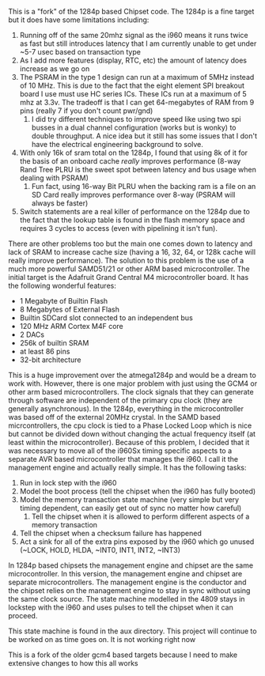 This is a "fork" of the 1284p based Chipset code. The 1284p is a fine target but it does have some limitations including:
1) Running off of the same 20mhz signal as the i960 means it runs twice as fast but still introduces latency that I am currently unable to get under ~5-7 usec based on transaction type
2) As I add more features (display, RTC, etc) the amount of latency does increase as we go on
3) The PSRAM in the type 1 design can run at a maximum of 5MHz instead of 10 MHz. This is due to the fact that the eight element SPI breakout board I use must use HC series ICs. These ICs run at a maximum of 5 mhz at 3.3v. The tradeoff is that I can get 64-megabytes of RAM from 9 pins (really 7 if you don't count pwr/gnd)
   1) I did try different techniques to improve speed like using two spi busses in a dual channel configuration (works but is wonky) to double throughput. A nice idea but it still has some issues that I don't have the electrical engineering background to solve.
4) With only 16k of sram total on the 1284p, I found that using 8k of it for the basis of an onboard cache _really_ improves performance (8-way Rand Tree PLRU is the sweet spot between latency and bus usage when dealing with PSRAM)
   1) Fun fact, using 16-way Bit PLRU when the backing ram is a file on an SD Card really improves performance over 8-way (PSRAM will always be faster)
5) Switch statements are a real killer of performance on the 1284p due to the fact that the lookup table is found in the flash memory space and requires 3 cycles to access (even with pipelining it isn't fun).
    
There are other problems too but the main one comes down to latency and lack of SRAM to increase cache size (having a 16, 32, 64, or 128k cache will really improve performance).
The solution to this problem is the use of a much more powerful SAMD51/21 or other ARM based microcontroller. The initial target is the Adafruit Grand Central M4 microcontroller board. It has the following wonderful features:

- 1 Megabyte of Builtin Flash
- 8 Megabytes of External Flash 
- Builtin SDCard slot connected to an independent bus
- 120 MHz ARM Cortex M4F core
- 2 DACs
- 256k of builtin SRAM
- at least 86 pins
- 32-bit architecture

This is a huge improvement over the atmega1284p and would be a dream to work with. However, there is one major problem with
just using the GCM4 or other arm based microcontrollers. The clock signals that they can generate through software are 
independent of the primary cpu clock (they are generally asynchronous). In the 1284p, everything in the microcontroller was
based off of the external 20MHz crystal. In the SAMD based micrcontrollers, the cpu clock is tied to a Phase Locked Loop which 
is nice but cannot be divided down without changing the actual frequency itself (at least within the microcontroller). Because of this 
problem, I decided that it was necessary to move all of the i960Sx timing specific aspects to a separate AVR based microcontroller
that manages the i960. I call it the management engine and actually really simple. It has the following tasks:

1. Run in lock step with the i960
2. Model the boot process (tell the chipset when the i960 has fully booted)
3. Model the memory transaction state machine (very simple but very timing dependent, can easily get out of sync no matter how careful)
   1. Tell the chipset when it is allowed to perform different aspects of a memory transaction
4. Tell the chipset when a checksum failure has happened
5. Act a sink for all of the extra pins exposed by the i960 which go unused (~LOCK, HOLD, HLDA, ~INT0, INT1, INT2, ~INT3)

In 1284p based chipsets the management engine and chipset are the same microcontroller. In this version, the management engine
and chipset are separate microcontrollers. The management engine is the conductor and the chipset relies on the management engine to
stay in sync without using the same clock source. The state machine modelled in the 4809 stays in lockstep with the i960 and uses pulses
to tell the chipset when it can proceed.

This state machine is found in the aux directory. This project will continue to be worked on as time goes on. It is not working right now

This is a fork of the older gcm4 based targets because I need to make extensive
changes to how this all works
